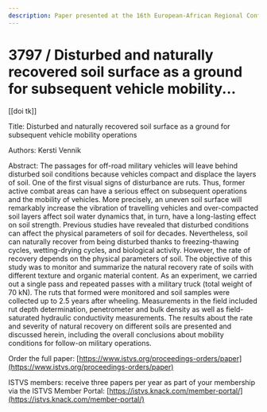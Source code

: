 ```yaml
---
description: Paper presented at the 16th European-African Regional Conference of the ISTVS
---
```


# 3797 / Disturbed and naturally recovered soil surface as a ground for subsequent vehicle mobility...

\[\[doi tk]]

Title: Disturbed and naturally recovered soil surface as a ground for subsequent vehicle mobility operations

Authors: Kersti Vennik

Abstract: The passages for off-road military vehicles will leave behind disturbed soil conditions because vehicles compact and displace the layers of soil. One of the first visual signs of disturbance are ruts. Thus, former active combat areas can have a serious effect on subsequent operations and the mobility of vehicles. More precisely, an uneven soil surface will remarkably increase the vibration of travelling vehicles and over-compacted soil layers affect soil water dynamics that, in turn, have a long-lasting effect on soil strength. Previous studies have revealed that disturbed conditions can affect the physical parameters of soil for decades. Nevertheless, soil can naturally recover from being disturbed thanks to freezing-thawing cycles, wetting-drying cycles, and biological activity. However, the rate of recovery depends on the physical parameters of soil. The objective of this study was to monitor and summarize the natural recovery rate of soils with different texture and organic material content. As an experiment, we carried out a single pass and repeated passes with a military truck (total weight of 70 kN). The ruts that formed were monitored and soil samples were collected up to 2.5 years after wheeling. Measurements in the field included rut depth determination, penetrometer and bulk density as well as field-saturated hydraulic conductivity measurements. The results about the rate and severity of natural recovery on different soils are presented and discussed herein, including the overall conclusions about mobility conditions for follow-on military operations.

Order the full paper: [https://www.istvs.org/proceedings-orders/paper](https://www.istvs.org/proceedings-orders/paper)

ISTVS members: receive three papers per year as part of your membership via the ISTVS Member Portal: [https://istvs.knack.com/member-portal/](https://istvs.knack.com/member-portal/)

